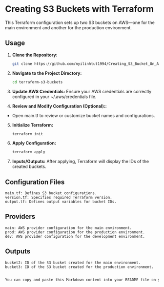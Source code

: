 # Creating S3 Buckets with Terraform

This Terraform configuration sets up two S3 buckets on AWS—one for the main environment and another for the production environment.

## Usage

1. **Clone the Repository:**
   ```bash
   git clone https://github.com/nyilinhtut1994/Creating_S3_Bucket_On_AWS_With_Terraform-.git

2. **Navigate to the Project Directory:**
    ```bash
    cd terraform-s3-buckets

3. **Update AWS Credentials:**
Ensure your AWS credentials are correctly configured in your ~/.aws/credentials file.

4. **Review and Modify Configuration (Optional)::**
* Open main.tf to review or customize bucket names and configurations.

5. **Initialize Terraform:**
    ```bash
    terraform init

6. **Apply Configuration:**
    ```bash
    terraform apply

7. **Inputs/Outputs:**
After applying, Terraform will display the IDs of the created buckets.
 
 

## Configuration Files

    main.tf: Defines S3 bucket configurations.
    version.tf: Specifies required Terraform version.
    output.tf: Defines output variables for bucket IDs.

## Providers

    main: AWS provider configuration for the main environment.
    prod: AWS provider configuration for the production environment.
    dev: AWS provider configuration for the development environment.

## Outputs

    bucket2: ID of the S3 bucket created for the main environment.
    bucket3: ID of the S3 bucket created for the production environment.

```bash

You can copy and paste this Markdown content into your README file on your preferred website platform. Adjust the URLs, paths, or any other details as needed for your specific project and hosting environment.
